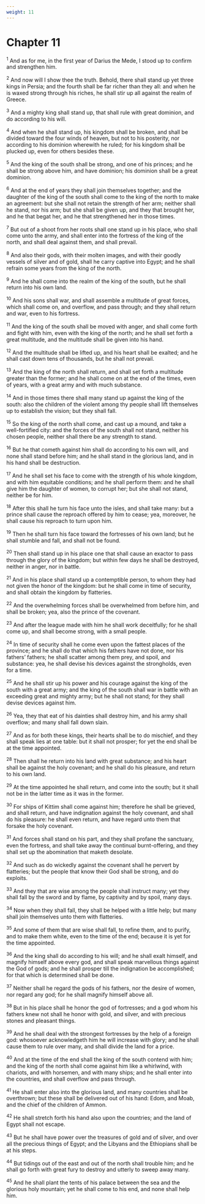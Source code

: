 ```yaml
---
weight: 11
---
```


# Chapter 11

<sup>1</sup> And as for me, in the first year of Darius the Mede, I stood up to confirm and strengthen him. 

<sup>2</sup> And now will I show thee the truth. Behold, there shall stand up yet three kings in Persia; and the fourth shall be far richer than they all: and when he is waxed strong through his riches, he shall stir up all against the realm of Greece. 

<sup>3</sup> And a mighty king shall stand up, that shall rule with great dominion, and do according to his will. 

<sup>4</sup> And when he shall stand up, his kingdom shall be broken, and shall be divided toward the four winds of heaven, but not to his posterity, nor according to his dominion wherewith he ruled; for his kingdom shall be plucked up, even for others besides these. 

<sup>5</sup> And the king of the south shall be strong, and one of his princes; and he shall be strong above him, and have dominion; his dominion shall be a great dominion. 

<sup>6</sup> And at the end of years they shall join themselves together; and the daughter of the king of the south shall come to the king of the north to make an agreement: but she shall not retain the strength of her arm; neither shall he stand, nor his arm; but she shall be given up, and they that brought her, and he that begat her, and he that strengthened her in those times. 

<sup>7</sup> But out of a shoot from her roots shall one stand up in his place, who shall come unto the army, and shall enter into the fortress of the king of the north, and shall deal against them, and shall prevail. 

<sup>8</sup> And also their gods, with their molten images, and with their goodly vessels of silver and of gold, shall he carry captive into Egypt; and he shall refrain some years from the king of the north. 

<sup>9</sup> And he shall come into the realm of the king of the south, but he shall return into his own land. 

<sup>10</sup> And his sons shall war, and shall assemble a multitude of great forces, which shall come on, and overflow, and pass through; and they shall return and war, even to his fortress. 

<sup>11</sup> And the king of the south shall be moved with anger, and shall come forth and fight with him, even with the king of the north; and he shall set forth a great multitude, and the multitude shall be given into his hand. 

<sup>12</sup> And the multitude shall be lifted up, and his heart shall be exalted; and he shall cast down tens of thousands, but he shall not prevail. 

<sup>13</sup> And the king of the north shall return, and shall set forth a multitude greater than the former; and he shall come on at the end of the times, even of years, with a great army and with much substance. 

<sup>14</sup> And in those times there shall many stand up against the king of the south: also the children of the violent among thy people shall lift themselves up to establish the vision; but they shall fall. 

<sup>15</sup> So the king of the north shall come, and cast up a mound, and take a well-fortified city: and the forces of the south shall not stand, neither his chosen people, neither shall there be any strength to stand. 

<sup>16</sup> But he that cometh against him shall do according to his own will, and none shall stand before him; and he shall stand in the glorious land, and in his hand shall be destruction. 

<sup>17</sup> And he shall set his face to come with the strength of his whole kingdom, and with him equitable conditions; and he shall perform them: and he shall give him the daughter of women, to corrupt her; but she shall not stand, neither be for him. 

<sup>18</sup> After this shall he turn his face unto the isles, and shall take many: but a prince shall cause the reproach offered by him to cease; yea, moreover, he shall cause his reproach to turn upon him. 

<sup>19</sup> Then he shall turn his face toward the fortresses of his own land; but he shall stumble and fall, and shall not be found. 

<sup>20</sup> Then shall stand up in his place one that shall cause an exactor to pass through the glory of the kingdom; but within few days he shall be destroyed, neither in anger, nor in battle. 

<sup>21</sup> And in his place shall stand up a contemptible person, to whom they had not given the honor of the kingdom: but he shall come in time of security, and shall obtain the kingdom by flatteries. 

<sup>22</sup> And the overwhelming forces shall be overwhelmed from before him, and shall be broken; yea, also the prince of the covenant. 

<sup>23</sup> And after the league made with him he shall work deceitfully; for he shall come up, and shall become strong, with a small people. 

<sup>24</sup> In time of security shall he come even upon the fattest places of the province; and he shall do that which his fathers have not done, nor his fathers’ fathers; he shall scatter among them prey, and spoil, and substance: yea, he shall devise his devices against the strongholds, even for a time. 

<sup>25</sup> And he shall stir up his power and his courage against the king of the south with a great army; and the king of the south shall war in battle with an exceeding great and mighty army; but he shall not stand; for they shall devise devices against him. 

<sup>26</sup> Yea, they that eat of his dainties shall destroy him, and his army shall overflow; and many shall fall down slain. 

<sup>27</sup> And as for both these kings, their hearts shall be to do mischief, and they shall speak lies at one table: but it shall not prosper; for yet the end shall be at the time appointed. 

<sup>28</sup> Then shall he return into his land with great substance; and his heart shall be against the holy covenant; and he shall do his pleasure, and return to his own land. 

<sup>29</sup> At the time appointed he shall return, and come into the south; but it shall not be in the latter time as it was in the former. 

<sup>30</sup> For ships of Kittim shall come against him; therefore he shall be grieved, and shall return, and have indignation against the holy covenant, and shall do his pleasure: he shall even return, and have regard unto them that forsake the holy covenant. 

<sup>31</sup> And forces shall stand on his part, and they shall profane the sanctuary, even the fortress, and shall take away the continual burnt-offering, and they shall set up the abomination that maketh desolate. 

<sup>32</sup> And such as do wickedly against the covenant shall he pervert by flatteries; but the people that know their God shall be strong, and do exploits. 

<sup>33</sup> And they that are wise among the people shall instruct many; yet they shall fall by the sword and by flame, by captivity and by spoil, many days. 

<sup>34</sup> Now when they shall fall, they shall be helped with a little help; but many shall join themselves unto them with flatteries. 

<sup>35</sup> And some of them that are wise shall fall, to refine them, and to purify, and to make them white, even to the time of the end; because it is yet for the time appointed. 

<sup>36</sup> And the king shall do according to his will; and he shall exalt himself, and magnify himself above every god, and shall speak marvellous things against the God of gods; and he shall prosper till the indignation be accomplished; for that which is determined shall be done. 

<sup>37</sup> Neither shall he regard the gods of his fathers, nor the desire of women, nor regard any god; for he shall magnify himself above all. 

<sup>38</sup> But in his place shall he honor the god of fortresses; and a god whom his fathers knew not shall he honor with gold, and silver, and with precious stones and pleasant things. 

<sup>39</sup> And he shall deal with the strongest fortresses by the help of a foreign god: whosoever acknowledgeth him he will increase with glory; and he shall cause them to rule over many, and shall divide the land for a price. 

<sup>40</sup> And at the time of the end shall the king of the south contend with him; and the king of the north shall come against him like a whirlwind, with chariots, and with horsemen, and with many ships; and he shall enter into the countries, and shall overflow and pass through. 

<sup>41</sup> He shall enter also into the glorious land, and many countries shall be overthrown; but these shall be delivered out of his hand: Edom, and Moab, and the chief of the children of Ammon. 

<sup>42</sup> He shall stretch forth his hand also upon the countries; and the land of Egypt shall not escape. 

<sup>43</sup> But he shall have power over the treasures of gold and of silver, and over all the precious things of Egypt; and the Libyans and the Ethiopians shall be at his steps. 

<sup>44</sup> But tidings out of the east and out of the north shall trouble him; and he shall go forth with great fury to destroy and utterly to sweep away many. 

<sup>45</sup> And he shall plant the tents of his palace between the sea and the glorious holy mountain; yet he shall come to his end, and none shall help him. 


